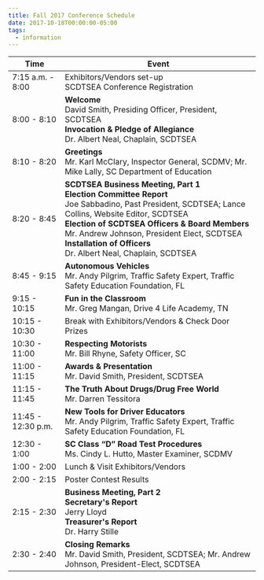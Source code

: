 ```yaml
---
title: Fall 2017 Conference Schedule
date: 2017-10-18T00:00:00-05:00
tags:
  - information
---
```

|Time|Event|
|----|-----|
|7:15 a.m. - 8:00|Exhibitors/Vendors set-up<br>SCDTSEA Conference Registration|
|8:00 - 8:10|**Welcome**<br>David Smith, Presiding Officer, President, SCDTSEA<br>**Invocation &amp; Pledge of Allegiance**<br>Dr. Albert Neal, Chaplain, SCDTSEA|
|8:10 - 8:20|**Greetings**<br>Mr. Karl McClary, Inspector General, SCDMV; Mr. Mike Lally, SC Department of Education|
|8:20 - 8:45|**SCDTSEA Business Meeting, Part 1**<br>**Election Committee Report**<br>Joe Sabbadino, Past President, SCDTSEA; Lance Collins, Website Editor, SCDTSEA<br>**Election of SCDTSEA Officers &amp; Board Members**<br>Mr. Andrew Johnson, President Elect, SCDTSEA<br>**Installation of Officers**<br>Dr. Albert Neal, Chaplain, SCDTSEA|
|8:45 - 9:15|**Autonomous Vehicles**<br>Mr. Andy Pilgrim, Traffic Safety Expert, Traffic Safety Education Foundation, FL|
|9:15 - 10:15|**Fun in the Classroom**<br>Mr. Greg Mangan, Drive 4 Life Academy, TN|
|10:15 - 10:30|Break with Exhibitors/Vendors & Check Door Prizes|
|10:30 - 11:00|**Respecting Motorists**<br>Mr. Bill Rhyne, Safety Officer, SC|
|11:00 - 11:15|**Awards &amp; Presentation**<br>Mr. David Smith, President, SCDTSEA|
|11:15 - 11:45|**The Truth About Drugs/Drug Free World**<br> Mr. Darren Tessitora|
|11:45 - 12:30 p.m.|**New Tools for Driver Educators**<br>Mr. Andy Pilgrim, Traffic Safety Expert, Traffic Safety Education Foundation, FL|
|12:30 - 1:00|**SC Class &ldquo;D&rdquo; Road Test Procedures**<br>Ms. Cindy L. Hutto, Master Examiner, SCDMV|
|1:00 - 2:00|Lunch &amp; Visit Exhibitors/Vendors|
|2:00 - 2:15|Poster Contest Results|
|2:15 - 2:30|**Business Meeting, Part 2**<br>**Secretary's Report**<br>Jerry Lloyd<br>**Treasurer's Report**<br>Dr. Harry Stille|
|2:30 - 2:40|**Closing Remarks**<br>Mr. David Smith, President, SCDTSEA; Mr. Andrew Johnson, President-Elect, SCDTSEA|
